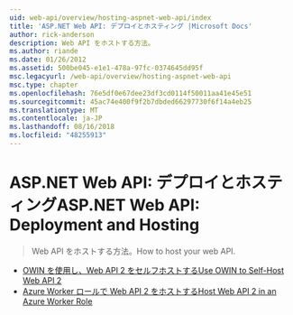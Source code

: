 ```yaml
---
uid: web-api/overview/hosting-aspnet-web-api/index
title: 'ASP.NET Web API: デプロイとホスティング |Microsoft Docs'
author: rick-anderson
description: Web API をホストする方法。
ms.author: riande
ms.date: 01/26/2012
ms.assetid: 500be045-e1e1-478a-97fc-0374645dd95f
msc.legacyurl: /web-api/overview/hosting-aspnet-web-api
msc.type: chapter
ms.openlocfilehash: 76e5df0e67dee23df3cd0114f50011aa41e45e51
ms.sourcegitcommit: 45ac74e400f9f2b7dbded66297730f6f14a4eb25
ms.translationtype: MT
ms.contentlocale: ja-JP
ms.lasthandoff: 08/16/2018
ms.locfileid: "48255913"
---
```

<a name="aspnet-web-api-deployment-and-hosting"></a><span data-ttu-id="78774-103">ASP.NET Web API: デプロイとホスティング</span><span class="sxs-lookup"><span data-stu-id="78774-103">ASP.NET Web API: Deployment and Hosting</span></span>
====================
> <span data-ttu-id="78774-104">Web API をホストする方法。</span><span class="sxs-lookup"><span data-stu-id="78774-104">How to host your web API.</span></span>


- [<span data-ttu-id="78774-105">OWIN を使用し、Web API 2 をセルフホストする</span><span class="sxs-lookup"><span data-stu-id="78774-105">Use OWIN to Self-Host Web API 2</span></span>](use-owin-to-self-host-web-api.md)
- [<span data-ttu-id="78774-106">Azure Worker ロールで Web API 2 をホストする</span><span class="sxs-lookup"><span data-stu-id="78774-106">Host Web API 2 in an Azure Worker Role</span></span>](host-aspnet-web-api-in-an-azure-worker-role.md)
